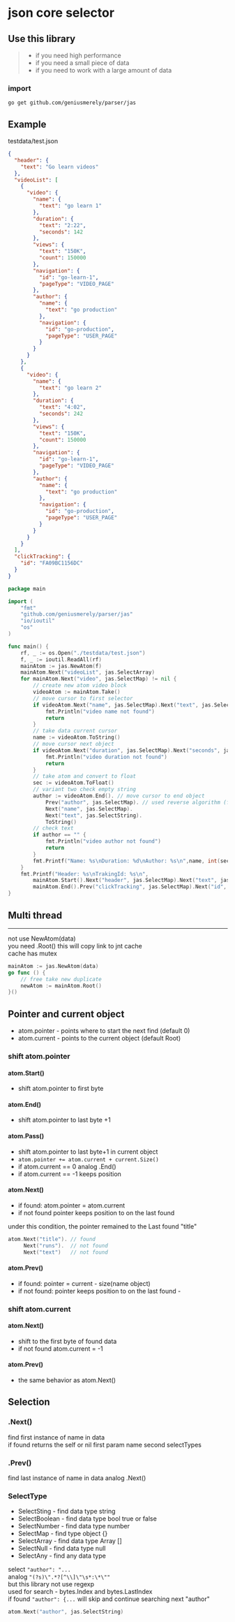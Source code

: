 # json core selector
 ## Use this library
> - if you need high performance
> - if you need a small piece of data
> - if you need to work with a large amount of data

### import
```shell
go get github.com/geniusmerely/parser/jas
```
## Example
testdata/test.json
```json
{
  "header": {
    "text": "Go learn videos"
  },
  "videoList": [
    {
      "video": {
        "name": {
          "text": "go learn 1"
        },
        "duration": {
          "text": "2:22",
          "seconds": 142
        },
        "views": {
          "text": "150K",
          "count": 150000
        },
        "navigation": {
          "id": "go-learn-1",
          "pageType": "VIDEO_PAGE"
        },
        "author": {
          "name": {
            "text": "go production"
          },
          "navigation": {
            "id": "go-production",
            "pageType": "USER_PAGE"
          }
        }
      }
    },
    {
      "video": {
        "name": {
          "text": "go learn 2"
        },
        "duration": {
          "text": "4:02",
          "seconds": 242
        },
        "views": {
          "text": "150K",
          "count": 150000
        },
        "navigation": {
          "id": "go-learn-1",
          "pageType": "VIDEO_PAGE"
        },
        "author": {
          "name": {
            "text": "go production"
          },
          "navigation": {
            "id": "go-production",
            "pageType": "USER_PAGE"
          }
        }
      }
    }
  ],
  "clickTracking": {
    "id": "FA09BC1156DC"
  }
}
```
```go
package main

import (
	"fmt"
	"github.com/geniusmerely/parser/jas"
	"io/ioutil"
	"os"
)

func main() {
    rf, _ := os.Open("./testdata/test.json")
    f, _ := ioutil.ReadAll(rf)
    mainAtom := jas.NewAtom(f)
    mainAtom.Next("videoList", jas.SelectArray)
    for mainAtom.Next("video", jas.SelectMap) != nil {
        // create new atom video block
        videoAtom := mainAtom.Take()
        // move cursor to first selector 
        if videoAtom.Next("name", jas.SelectMap).Next("text", jas.SelectString) == nil {
            fmt.Println("video name not found")
            return
        }
        // take data current cursor
        name := videoAtom.ToString()
        // move cursor next object
        if videoAtom.Next("duration", jas.SelectMap).Next("seconds", jas.SelectNumber) == nil {
            fmt.Println("video duration not found")
        	return
        }
        // take atom and convert to float
        sec := videoAtom.ToFloat()
        // variant two check empty string
        author := videoAtom.End(). // move cursor to end object
            Prev("author", jas.SelectMap). // used reverse algorithm (find last item)
            Next("name", jas.SelectMap).
            Next("text", jas.SelectString).
            ToString()
        // check text
        if author == "" {
            fmt.Println("video author not found")
            return
        }
        fmt.Printf("Name: %s\nDuration: %d\nAuthor: %s\n",name, int(sec), author)
    }
    fmt.Printf("Header: %s\nTrakingId: %s\n",
        mainAtom.Start().Next("header", jas.SelectMap).Next("text", jas.SelectString).ToString(),
        mainAtom.End().Prev("clickTracking", jas.SelectMap).Next("id", jas.SelectString).ToString())
}
```
## Multi thread

---
not use NewAtom(data)  
you need .Root() this will copy link to jnt cache  
cache has mutex  
```go
mainAtom := jas.NewAtom(data)
go func () {
    // free take new duplicate
    newAtom := mainAtom.Root()
}()
```
## Pointer and current object  

- atom.pointer - points where to start the next find (default 0)  
- atom.current - points to the current object (default Root)  
### shift atom.pointer
#### atom.Start()
- shift atom.pointer to first byte  
#### atom.End()
- shift atom.pointer to last byte +1
#### atom.Pass()
- shift atom.pointer to last byte+1 in current object  
- `atom.pointer += atom.current + current.Size()`  
- if atom.current == 0 analog .End()  
- if atom.current == -1 keeps position  
#### atom.Next()
- if found: atom.pointer = atom.current  
- if not found pointer keeps position to on the last found  

under this condition, the pointer remained to the Last found "title"
```go
atom.Next("title"). // found
	 Next("runs").  // not found
	 Next("text")   // not found
```
#### atom.Prev()
- if found: pointer = current - size(name object)  
- if not found: pointer keeps position to on the last found -   
### shift atom.current
#### atom.Next()
- shift to the first byte of found data
- if not found atom.current = -1
#### atom.Prev()
- the same behavior as atom.Next()
## Selection

### .Next()
find first instance of name in data  
if found returns the self or nil
first param name second selectTypes
### .Prev()
find last instance of name in data
analog .Next()
### SelectType
- SelectSting   - find data type string
- SelectBoolean - find data type bool true or false
- SelectNumber  - find data type number
- SelectMap - find type object {}
- SelectArray - find data type Array []
- SelectNull - find data type null
- SelectAny - find any data type  

select `"author": "...`  
analog `"(?s)\".*?[^\\]\"\s*:\*\""`\
but this library not use regexp  
used for search - bytes.Index and bytes.LastIndex  
if found `"author": {...` will skip and continue searching next "author"
```go
atom.Next("author", jas.SelectString)
```